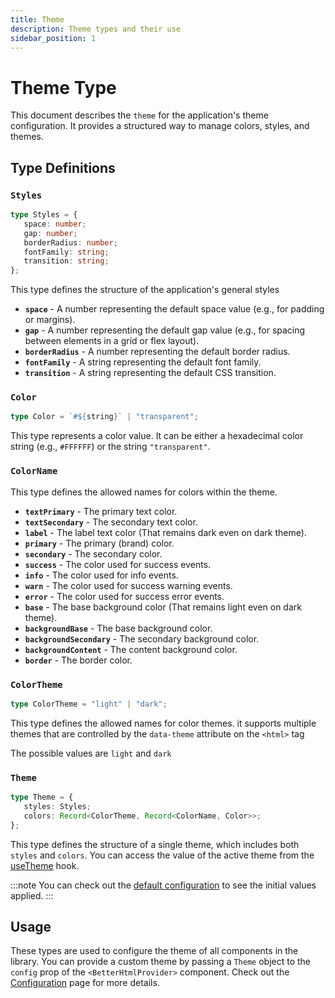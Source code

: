 ```yaml
---
title: Theme
description: Theme types and their use
sidebar_position: 1
---
```


# Theme Type

This document describes the `theme` for the application's theme configuration. It provides a structured way to manage colors, styles, and themes.

## Type Definitions

### `Styles`

```typescript
type Styles = {
   space: number;
   gap: number;
   borderRadius: number;
   fontFamily: string;
   transition: string;
};
```

This type defines the structure of the application's general styles

-  **`space`** - A number representing the default space value (e.g., for padding or margins).
-  **`gap`** - A number representing the default gap value (e.g., for spacing between elements in a grid or flex layout).
-  **`borderRadius`** - A number representing the default border radius.
-  **`fontFamily`** - A string representing the default font family.
-  **`transition`** - A string representing the default CSS transition.

### `Color`

```typescript
type Color = `#${string}` | "transparent";
```

This type represents a color value. It can be either a hexadecimal color string (e.g., `#FFFFFF`) or the string `"transparent"`.

### `ColorName`

This type defines the allowed names for colors within the theme.

-  **`textPrimary`** - The primary text color.
-  **`textSecondary`** - The secondary text color.
-  **`label`** - The label text color (That remains dark even on dark theme).
-  **`primary`** - The primary (brand) color.
-  **`secondary`** - The secondary color.
-  **`success`** - The color used for success events.
-  **`info`** - The color used for info events.
-  **`warn`** - The color used for success warning events.
-  **`error`** - The color used for success error events.
-  **`base`** - The base background color (That remains light even on dark theme).
-  **`backgroundBase`** - The base background color.
-  **`backgroundSecondary`** - The secondary background color.
-  **`backgroundContent`** - The content background color.
-  **`border`** - The border color.

### `ColorTheme`

```typescript
type ColorTheme = "light" | "dark";
```

This type defines the allowed names for color themes. it supports multiple themes that are controlled by the `data-theme` attribute on the `<html>` tag

The possible values are `light` and `dark`

### `Theme`

```typescript
type Theme = {
   styles: Styles;
   colors: Record<ColorTheme, Record<ColorName, Color>>;
};
```

This type defines the structure of a single theme, which includes both `styles` and `colors`. You can access the value of the active theme from the [useTheme](../hooks/use-theme.md) hook.

:::note
You can check out the [default configuration](../getting-started/configuration#theme) to see the initial values applied.
:::

## Usage

These types are used to configure the theme of all components in the library. You can provide a custom theme by passing a `Theme` object to the `config` prop of the `<BetterHtmlProvider>` component. Check out the [Configuration](../getting-started/configuration#theme-configuration) page for more details.
